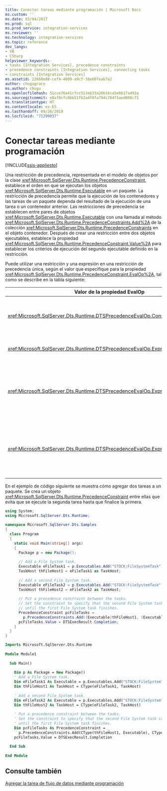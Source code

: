 ```yaml
---
title: Conectar tareas mediante programación | Microsoft Docs
ms.custom: ''
ms.date: 03/04/2017
ms.prod: sql
ms.prod_service: integration-services
ms.reviewer: ''
ms.technology: integration-services
ms.topic: reference
dev_langs:
- VB
- CSharp
helpviewer_keywords:
- tasks [Integration Services], precedence constraints
- precedence constraints [Integration Services], connecting tasks
- constraints [Integration Services]
ms.assetid: 23668e88-cef4-4009-a9cf-38e607eab7a2
author: chugugrace
ms.author: chugu
ms.openlocfilehash: 51cce76a41cfcc513e633a20b16ca5e861fa492a
ms.sourcegitcommit: e8af8cfc0bb51f62a4f0fa794c784f1aed006c71
ms.translationtype: HT
ms.contentlocale: es-ES
ms.lasthandoff: 09/26/2019
ms.locfileid: "71299037"
---
```

# <a name="connecting-tasks-programmatically"></a>Conectar tareas mediante programación

[!INCLUDE[ssis-appliesto](../../includes/ssis-appliesto-ssvrpluslinux-asdb-asdw-xxx.md)]


  Una restricción de precedencia, representada en el modelo de objetos por la clase <xref:Microsoft.SqlServer.Dts.Runtime.PrecedenceConstraint>, establece el orden en que se ejecutan los objetos <xref:Microsoft.SqlServer.Dts.Runtime.Executable> en un paquete. La restricción de precedencia permite que la ejecución de los contenedores y las tareas de un paquete dependa del resultado de la ejecución de una tarea o un contenedor anterior. Las restricciones de precedencia se establecen entre pares de objetos <xref:Microsoft.SqlServer.Dts.Runtime.Executable> con una llamada al método <xref:Microsoft.SqlServer.Dts.Runtime.PrecedenceConstraints.Add%2A> de la colección <xref:Microsoft.SqlServer.Dts.Runtime.PrecedenceConstraints> en el objeto contenedor. Después de crear una restricción entre dos objetos ejecutables, establece la propiedad <xref:Microsoft.SqlServer.Dts.Runtime.PrecedenceConstraint.Value%2A> para establecer los criterios de ejecución del segundo ejecutable definido en la restricción.  
  
 Puede utilizar una restricción y una expresión en una restricción de precedencia única, según el valor que especifique para la propiedad <xref:Microsoft.SqlServer.Dts.Runtime.PrecedenceConstraint.EvalOp%2A>, tal como se describe en la tabla siguiente:  
  
|Valor de la propiedad EvalOp|Descripción|  
|----------------------------------|-----------------|  
|<xref:Microsoft.SqlServer.Dts.Runtime.DTSPrecedenceEvalOp.Constraint>|Especifica que el resultado de ejecución determina si se ejecutan el contenedor o la tarea restringidos. Establezca la propiedad <xref:Microsoft.SqlServer.Dts.Runtime.PrecedenceConstraint.Value%2A> de <xref:Microsoft.SqlServer.Dts.Runtime.PrecedenceConstraint> en el valor deseado de la enumeración <xref:Microsoft.SqlServer.Dts.Runtime.DTSExecResult>.|  
|<xref:Microsoft.SqlServer.Dts.Runtime.DTSPrecedenceEvalOp.Expression>|Especifica que el valor de una expresión determina si se ejecutan el contenedor o la tarea restringidos. Establezca la propiedad <xref:Microsoft.SqlServer.Dts.Runtime.PrecedenceConstraint.Expression%2A> de <xref:Microsoft.SqlServer.Dts.Runtime.PrecedenceConstraint>.|  
|<xref:Microsoft.SqlServer.Dts.Runtime.DTSPrecedenceEvalOp.ExpressionAndConstraint>|Especifica que se debe producir el resultado de la restricción y que se debe evaluar la expresión para que se ejecuten el contenedor o la tarea restringidos. Establezca las propiedades <xref:Microsoft.SqlServer.Dts.Runtime.PrecedenceConstraint.Value%2A> y <xref:Microsoft.SqlServer.Dts.Runtime.PrecedenceConstraint.Expression%2A> de <xref:Microsoft.SqlServer.Dts.Runtime.PrecedenceConstraint>, y establezca su propiedad <xref:Microsoft.SqlServer.Dts.Runtime.PrecedenceConstraint.LogicalAnd%2A> en **true**.|  
|<xref:Microsoft.SqlServer.Dts.Runtime.DTSPrecedenceEvalOp.ExpressionOrConstraint>|Especifica que se debe producir el resultado de la restricción o que se debe evaluar la expresión para que se ejecuten el contenedor o la tarea restringidos. Establezca las propiedades <xref:Microsoft.SqlServer.Dts.Runtime.PrecedenceConstraint.Value%2A> y <xref:Microsoft.SqlServer.Dts.Runtime.PrecedenceConstraint.Expression%2A> de <xref:Microsoft.SqlServer.Dts.Runtime.PrecedenceConstraint>, y establezca su propiedad <xref:Microsoft.SqlServer.Dts.Runtime.PrecedenceConstraint.LogicalAnd%2A> en **false**.|  
  
 En el ejemplo de código siguiente se muestra cómo agregar dos tareas a un paquete. Se crea un objeto <xref:Microsoft.SqlServer.Dts.Runtime.PrecedenceConstraint> entre ellas que evita que se ejecute la segunda tarea hasta que finalice la primera.  
  
```csharp  
using System;  
using Microsoft.SqlServer.Dts.Runtime;  
  
namespace Microsoft.SqlServer.Dts.Samples  
{  
  class Program  
  {  
    static void Main(string[] args)  
    {  
      Package p = new Package();  
  
      // Add a File System task.  
      Executable eFileTask1 = p.Executables.Add("STOCK:FileSystemTask");  
      TaskHost thFileHost1 = eFileTask1 as TaskHost;  
  
      // Add a second File System task.  
      Executable eFileTask2 = p.Executables.Add("STOCK:FileSystemTask");  
      TaskHost thFileHost2 = eFileTask2 as TaskHost;  
  
      // Put a precedence constraint between the tasks.  
      // Set the constraint to specify that the second File System task cannot run  
      // until the first File System task finishes.  
      PrecedenceConstraint pcFileTasks =   
        p.PrecedenceConstraints.Add((Executable)thFileHost1, (Executable)thFileHost2);  
      pcFileTasks.Value = DTSExecResult.Completion;  
    }  
  }  
}  
```  
  
```vb  
Imports Microsoft.SqlServer.Dts.Runtime  
  
Module Module1  
  
  Sub Main()  
  
    Dim p As Package = New Package()  
    ' Add a File System task.  
    Dim eFileTask1 As Executable = p.Executables.Add("STOCK:FileSystemTask")  
    Dim thFileHost1 As TaskHost = CType(eFileTask1, TaskHost)  
  
    ' Add a second File System task.  
    Dim eFileTask2 As Executable = p.Executables.Add("STOCK:FileSystemTask")  
    Dim thFileHost2 As TaskHost = CType(eFileTask2, TaskHost)  
  
    ' Put a precedence constraint between the tasks.  
    ' Set the constraint to specify that the second File System task cannot run  
    ' until the first File System task finishes.  
    Dim pcFileTasks As PrecedenceConstraint = _  
      p.PrecedenceConstraints.Add(CType(thFileHost1, Executable), CType(thFileHost2, Executable))  
    pcFileTasks.Value = DTSExecResult.Completion  
  
  End Sub  
  
End Module  
```
  
## <a name="see-also"></a>Consulte también  
 [Agregar la tarea de flujo de datos mediante programación](../../integration-services/building-packages-programmatically/adding-the-data-flow-task-programmatically.md)  
  
  
